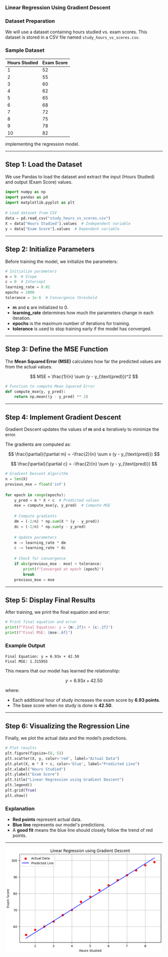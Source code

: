 

### **Linear Regression Using Gradient Descent**



### **Dataset Preparation**
We will use a dataset containing hours studied vs. exam scores. This dataset is stored in a CSV file named `study_hours_vs_scores.csv`.

### **Sample Dataset**
| Hours Studied | Exam Score |
|--------------|------------|
| 1  | 52 |
| 2  | 55 |
| 3  | 60 |
| 4  | 62 |
| 5  | 65 |
| 6  | 68 |
| 7  | 72 |
| 8  | 75 |
| 9  | 78 |
| 10 | 82 |

implementing the regression model.

---

## **Step 1: Load the Dataset**
We use Pandas to load the dataset and extract the input (Hours Studied) and output (Exam Score) values.

```python
import numpy as np
import pandas as pd
import matplotlib.pyplot as plt

# Load dataset from CSV
data = pd.read_csv("study_hours_vs_scores.csv")
X = data["Hours Studied"].values  # Independent variable
y = data["Exam Score"].values  # Dependent variable
```

---

## **Step 2: Initialize Parameters**
Before training the model, we initialize the parameters:

```python
# Initialize parameters
m = 0  # Slope
c = 0  # Intercept
learning_rate = 0.01
epochs = 1000
tolerance = 1e-6  # Convergence threshold
```

- **m** and **c** are initialized to 0.  
- **learning_rate** determines how much the parameters change in each iteration.  
- **epochs** is the maximum number of iterations for training.  
- **tolerance** is used to stop training early if the model has converged.

---

## **Step 3: Define the MSE Function**
The **Mean Squared Error (MSE)** calculates how far the predicted values are from the actual values.

$$
MSE = \frac{1}{n} \sum (y - y_{\text{pred}})^2
$$

```python
# Function to compute Mean Squared Error
def compute_mse(y, y_pred):
    return np.mean((y - y_pred) ** 2)
```

---

## **Step 4: Implement Gradient Descent**
Gradient Descent updates the values of **m** and **c** iteratively to minimize the error.

The gradients are computed as:

$$
\frac{\partial}{\partial m} = -\frac{2}{n} \sum x (y - y_{\text{pred}})
$$

$$
\frac{\partial}{\partial c} = -\frac{2}{n} \sum (y - y_{\text{pred}})
$$

```python
# Gradient Descent Algorithm
n = len(X)
previous_mse = float('inf')

for epoch in range(epochs):
    y_pred = m * X + c  # Predicted values
    mse = compute_mse(y, y_pred)  # Compute MSE

    # Compute gradients
    dm = (-2/n) * np.sum(X * (y - y_pred))
    dc = (-2/n) * np.sum(y - y_pred)
    
    # Update parameters
    m -= learning_rate * dm
    c -= learning_rate * dc

    # Check for convergence
    if abs(previous_mse - mse) < tolerance:
        print(f"Converged at epoch {epoch}")
        break
    previous_mse = mse
```


---

## **Step 5: Display Final Results**
After training, we print the final equation and error:

```python
# Print final equation and error
print(f"Final Equation: y = {m:.2f}x + {c:.2f}")
print(f"Final MSE: {mse:.6f}")
```

### **Example Output**
```
Final Equation: y = 6.93x + 42.50
Final MSE: 1.315955
```
This means that our model has learned the relationship:

$$
y = 6.93x + 42.50
$$

where:
- Each additional hour of study increases the exam score by **6.93 points**.
- The base score when no study is done is **42.50**.

---

## **Step 6: Visualizing the Regression Line**
Finally, we plot the actual data and the model’s predictions.

```python
# Plot results
plt.figure(figsize=(8, 5))
plt.scatter(X, y, color='red', label="Actual Data")
plt.plot(X, m * X + c, color='blue', label="Predicted Line")
plt.xlabel("Hours Studied")
plt.ylabel("Exam Score")
plt.title("Linear Regression using Gradient Descent")
plt.legend()
plt.grid(True)
plt.show()
```

### **Explanation**
- **Red points** represent actual data.
- **Blue line** represents our model's predictions.
- A **good fit** means the blue line should closely follow the trend of red points.

---

<img src = "images/fig3.png" width=500>
